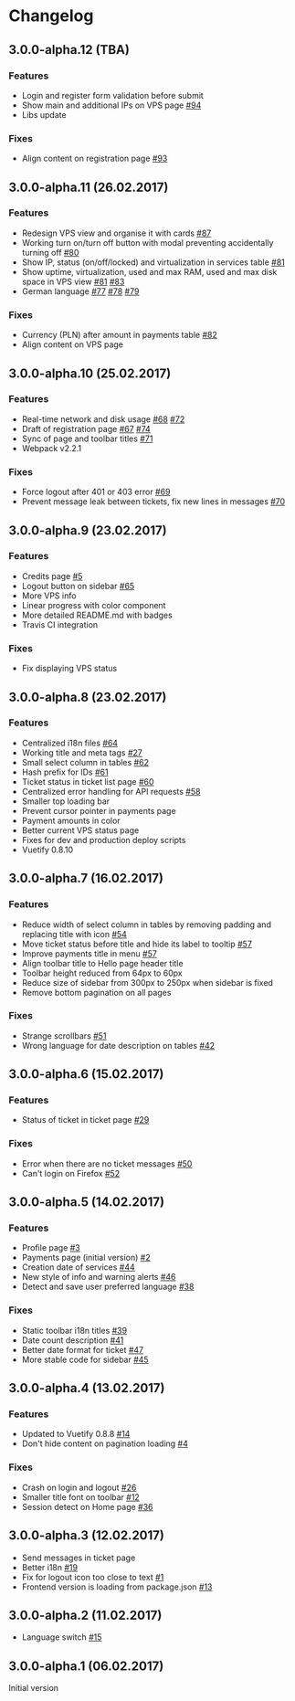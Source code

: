 # Changelog

## 3.0.0-alpha.12 (TBA)

### Features

+ Login and register form validation before submit
+ Show main and additional IPs on VPS page [#94](https://github.com/lvlup-pro/spawn-frontend-material/pull/94)
+ Libs update

### Fixes

+ Align content on registration page [#93](https://github.com/lvlup-pro/spawn-frontend-material/pull/93)

## 3.0.0-alpha.11 (26.02.2017)

### Features

+ Redesign VPS view and organise it with cards [#87](https://github.com/lvlup-pro/spawn-frontend-material/pull/87)
+ Working turn on/turn off button with modal preventing accidentally turning off [#80](https://github.com/lvlup-pro/spawn-frontend-material/issues/80)
+ Show IP, status (on/off/locked) and virtualization in services table [#81](https://github.com/lvlup-pro/spawn-frontend-material/pull/81)
+ Show uptime, virtualization, used and max RAM, used and max disk space in VPS view [#81](https://github.com/lvlup-pro/spawn-frontend-material/pull/81) [#83](https://github.com/lvlup-pro/spawn-frontend-material/pull/83)
+ German language [#77](https://github.com/lvlup-pro/spawn-frontend-material/pull/77) [#78](https://github.com/lvlup-pro/spawn-frontend-material/pull/78) [#79](https://github.com/lvlup-pro/spawn-frontend-material/pull/79)

### Fixes

+ Currency (PLN) after amount in payments table [#82](https://github.com/lvlup-pro/spawn-frontend-material/pull/82)
+ Align content on VPS page

## 3.0.0-alpha.10 (25.02.2017)

### Features

+ Real-time network and disk usage [#68](https://github.com/lvlup-pro/spawn-frontend-material/issues/68) [#72](https://github.com/lvlup-pro/spawn-frontend-material/pull/72)
+ Draft of registration page [#67](https://github.com/lvlup-pro/spawn-frontend-material/pull/67) [#74](https://github.com/lvlup-pro/spawn-frontend-material/pull/74)
+ Sync of page and toolbar titles [#71](https://github.com/lvlup-pro/spawn-frontend-material/pull/71)
+ Webpack v2.2.1

### Fixes

+ Force logout after 401 or 403 error [#69](https://github.com/lvlup-pro/spawn-frontend-material/issues/69)
+ Prevent message leak between tickets, fix new lines in messages [#70](https://github.com/lvlup-pro/spawn-frontend-material/pull/70)

## 3.0.0-alpha.9 (23.02.2017)

### Features

+ Credits page [#5](https://github.com/lvlup-pro/spawn-frontend-material/issues/5)
+ Logout button on sidebar [#65](https://github.com/lvlup-pro/spawn-frontend-material/pull/65)
+ More VPS info
+ Linear progress with color component
+ More detailed README.md with badges
+ Travis CI integration

### Fixes

+ Fix displaying VPS status

## 3.0.0-alpha.8 (23.02.2017)

### Features

+ Centralized i18n files [#64](https://github.com/lvlup-pro/spawn-frontend-material/pull/64)
+ Working title and meta tags [#27](https://github.com/lvlup-pro/spawn-frontend-material/issues/27)
+ Small select column in tables [#62](https://github.com/lvlup-pro/spawn-frontend-material/pull/62)
+ Hash prefix for IDs [#61](https://github.com/lvlup-pro/spawn-frontend-material/pull/61)
+ Ticket status in ticket list page [#60](https://github.com/lvlup-pro/spawn-frontend-material/pull/60)
+ Centralized error handling for API requests [#58](https://github.com/lvlup-pro/spawn-frontend-material/pull/58)
+ Smaller top loading bar
+ Prevent cursor pointer in payments page
+ Payment amounts in color
+ Better current VPS status page
+ Fixes for dev and production deploy scripts
+ Vuetify 0.8.10

## 3.0.0-alpha.7 (16.02.2017)

### Features

+ Reduce width of select column in tables by removing padding and replacing title with icon [#54](https://github.com/lvlup-pro/spawn-frontend-material/pull/54)
+ Move ticket status before title and hide its label to tooltip [#57](https://github.com/lvlup-pro/spawn-frontend-material/pull/57)
+ Improve payments title in menu [#57](https://github.com/lvlup-pro/spawn-frontend-material/pull/57)
+ Align toolbar title to Hello page header title
+ Toolbar height reduced from 64px to 60px
+ Reduce size of sidebar from 300px to 250px when sidebar is fixed
+ Remove bottom pagination on all pages

### Fixes

+ Strange scrollbars [#51](https://github.com/lvlup-pro/spawn-frontend-material/issues/51)
+ Wrong language for date description on tables [#42](https://github.com/lvlup-pro/spawn-frontend-material/issues/42)

## 3.0.0-alpha.6 (15.02.2017)

### Features

+ Status of ticket in ticket page [#29](https://github.com/lvlup-pro/spawn-frontend-material/issues/29)

### Fixes

+ Error when there are no ticket messages [#50](https://github.com/lvlup-pro/spawn-frontend-material/issues/50)
+ Can't login on Firefox [#52](https://github.com/lvlup-pro/spawn-frontend-material/issues/52)

## 3.0.0-alpha.5 (14.02.2017)

### Features

+ Profile page [#3](https://github.com/lvlup-pro/spawn-frontend-material/issues/3)
+ Payments page (initial version) [#2](https://github.com/lvlup-pro/spawn-frontend-material/issues/2)
+ Creation date of services [#44](https://github.com/lvlup-pro/spawn-frontend-material/issues/44)
+ New style of info and warning alerts [#46](https://github.com/lvlup-pro/spawn-frontend-material/pull/46)
+ Detect and save user preferred language [#38](https://github.com/lvlup-pro/spawn-frontend-material/pull/38)

### Fixes

+ Static toolbar i18n titles [#39](https://github.com/lvlup-pro/spawn-frontend-material/issues/39)
+ Date count description [#41](https://github.com/lvlup-pro/spawn-frontend-material/issues/41)
+ Better date format for ticket [#47](https://github.com/lvlup-pro/spawn-frontend-material/pull/47)
+ More stable code for sidebar [#45](https://github.com/lvlup-pro/spawn-frontend-material/pull/45)

## 3.0.0-alpha.4 (13.02.2017)

### Features

+ Updated to Vuetify 0.8.8 [#14](https://github.com/lvlup-pro/spawn-frontend-material/issues/14)
+ Don't hide content on pagination loading [#4](https://github.com/lvlup-pro/spawn-frontend-material/issues/4)

### Fixes

+ Crash on login and logout [#26](https://github.com/lvlup-pro/spawn-frontend-material/issues/26)
+ Smaller title font on toolbar [#12](https://github.com/lvlup-pro/spawn-frontend-material/issues/12)
+ Session detect on Home page [#36](https://github.com/lvlup-pro/spawn-frontend-material/issues/36)

## 3.0.0-alpha.3 (12.02.2017)

+ Send messages in ticket page
+ Better i18n [#19](https://github.com/lvlup-pro/spawn-frontend-material/pull/19)
+ Fix for logout icon too close to text [#1](https://github.com/lvlup-pro/spawn-frontend-material/issues/1)
+ Frontend version is loading from package.json [#13](https://github.com/lvlup-pro/spawn-frontend-material/issues/13)

## 3.0.0-alpha.2 (11.02.2017)

+ Language switch [#15](https://github.com/lvlup-pro/spawn-frontend-material/issues/15)

## 3.0.0-alpha.1 (06.02.2017)

Initial version
